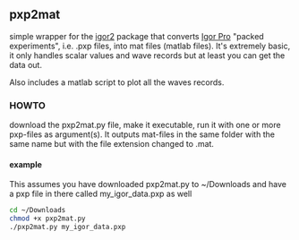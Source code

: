 ## pxp2mat
simple wrapper for the [igor2](https://github.com/AFM-analysis/igor2) package that converts [Igor Pro](https://www.wavemetrics.com/products/igorpro) "packed experiments", i.e. .pxp files, into mat files (matlab files). It's extremely basic, it only handles scalar values and wave records but at least you can get the data out.

Also includes a matlab script to plot all the waves records.

### HOWTO
download the pxp2mat.py file, make it executable, run it with one or more pxp-files as argument(s). It outputs mat-files in the same folder with the same name but with the file extension changed to .mat.

#### example
This assumes you have downloaded pxp2mat.py to ~/Downloads and have a pxp file in there called my_igor_data.pxp as well
```bash
cd ~/Downloads
chmod +x pxp2mat.py
./pxp2mat.py my_igor_data.pxp
```


